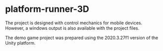 # platform-runner-3D

The project is designed with control mechanics for mobile devices. However, a windows output is also available with the project files.

The demo game project was prepared using the 2020.3.27f1 version of the Unity platform.
